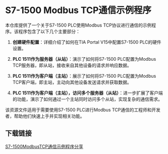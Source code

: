 # S7-1500 Modbus TCP通信示例程序

本仓库提供了一个关于S7-1500 PLC使用Modbus TCP协议进行通信的示例程序。该程序包含了以下几个主要部分：

1. **创建硬件配置**：详细介绍了如何在TIA Portal V15中配置S7-1500 PLC的硬件设置。

2. **PLC 1511作为服务器（从站）**：演示了如何将S7-1500 PLC配置为Modbus TCP服务器，即从站，接收来自其他设备的请求并响应数据。

3. **PLC 1511作为客户端（主站）**：展示了如何将S7-1500 PLC配置为Modbus TCP客户端，即主站，主动向其他设备发送请求并获取数据。

4. **PLC 1511作为客户端（主站），访问多个服务器（从站）**：进一步扩展了客户端的功能，演示了如何通过一个主站同时访问多个从站，实现复杂的通信需求。

该资源文件适用于需要使用S7-1500 PLC进行Modbus TCP通信的工程师和开发者，帮助他们快速上手并实现相关功能。

## 下载链接

[S7-1500ModbusTCP通信示例程序分享](https://pan.quark.cn/s/a1d4972c3991)